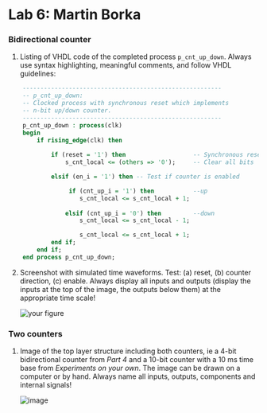 # Lab 6: Martin Borka

### Bidirectional counter

1. Listing of VHDL code of the completed process `p_cnt_up_down`. Always use syntax highlighting, meaningful comments, and follow VHDL guidelines:

```vhdl
    --------------------------------------------------------
    -- p_cnt_up_down:
    -- Clocked process with synchronous reset which implements
    -- n-bit up/down counter.
    --------------------------------------------------------
    p_cnt_up_down : process(clk)
    begin
        if rising_edge(clk) then
        
            if (reset = '1') then                   -- Synchronous reset
                s_cnt_local <= (others => '0');     -- Clear all bits

            elsif (en_i = '1') then -- Test if counter is enabled

                 if (cnt_up_i = '1') then           --up
                    s_cnt_local <= s_cnt_local + 1;
                    
                elsif (cnt_up_i = '0') then         --down
                    s_cnt_local <= s_cnt_local - 1;

                    s_cnt_local <= s_cnt_local + 1;
            end if;
        end if;
    end process p_cnt_up_down;
```

2. Screenshot with simulated time waveforms. Test: (a) reset, (b) counter direction, (c) enable. Always display all inputs and outputs (display the inputs at the top of the image, the outputs below them) at the appropriate time scale!

   ![your figure]()

### Two counters

1. Image of the top layer structure including both counters, ie a 4-bit bidirectional counter from *Part 4* and a 10-bit counter with a 10 ms time base from *Experiments on your own*. The image can be drawn on a computer or by hand. Always name all inputs, outputs, components and internal signals!

   ![image](https://user-images.githubusercontent.com/65703172/226349306-d6e6782c-27d1-4619-99eb-8f7145fa4821.png)

